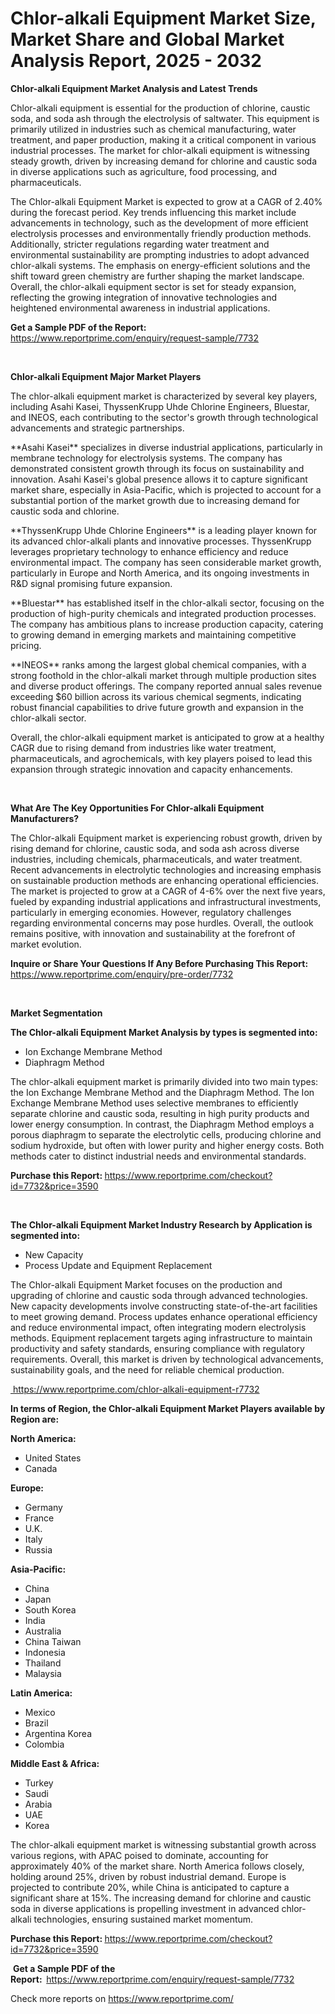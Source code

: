 <p><h1>Chlor-alkali Equipment Market Size, Market Share and Global Market Analysis Report, 2025 - 2032</h1></p><p><strong>Chlor-alkali Equipment Market Analysis and Latest Trends</strong></p>
<p><p>Chlor-alkali equipment is essential for the production of chlorine, caustic soda, and soda ash through the electrolysis of saltwater. This equipment is primarily utilized in industries such as chemical manufacturing, water treatment, and paper production, making it a critical component in various industrial processes. The market for chlor-alkali equipment is witnessing steady growth, driven by increasing demand for chlorine and caustic soda in diverse applications such as agriculture, food processing, and pharmaceuticals.</p><p>The Chlor-alkali Equipment Market is expected to grow at a CAGR of 2.40% during the forecast period. Key trends influencing this market include advancements in technology, such as the development of more efficient electrolysis processes and environmentally friendly production methods. Additionally, stricter regulations regarding water treatment and environmental sustainability are prompting industries to adopt advanced chlor-alkali systems. The emphasis on energy-efficient solutions and the shift toward green chemistry are further shaping the market landscape. Overall, the chlor-alkali equipment sector is set for steady expansion, reflecting the growing integration of innovative technologies and heightened environmental awareness in industrial applications.</p></p>
<p><strong>Get a Sample PDF of the Report:&nbsp;</strong> <a href="https://www.reportprime.com/enquiry/request-sample/7732?utm_campaign=1558&utm_medium=2&utm_source=Github&utm_content=ia&utm_term=19032025&utm_id=chlor-alkali-equipment">https://www.reportprime.com/enquiry/request-sample/7732</a></p>
<p>&nbsp;</p>
<p><strong>Chlor-alkali Equipment Major Market Players</strong></p>
<p><p>The chlor-alkali equipment market is characterized by several key players, including Asahi Kasei, ThyssenKrupp Uhde Chlorine Engineers, Bluestar, and INEOS, each contributing to the sector's growth through technological advancements and strategic partnerships. </p><p>**Asahi Kasei** specializes in diverse industrial applications, particularly in membrane technology for electrolysis systems. The company has demonstrated consistent growth through its focus on sustainability and innovation. Asahi Kasei's global presence allows it to capture significant market share, especially in Asia-Pacific, which is projected to account for a substantial portion of the market growth due to increasing demand for caustic soda and chlorine.</p><p>**ThyssenKrupp Uhde Chlorine Engineers** is a leading player known for its advanced chlor-alkali plants and innovative processes. ThyssenKrupp leverages proprietary technology to enhance efficiency and reduce environmental impact. The company has seen considerable market growth, particularly in Europe and North America, and its ongoing investments in R&D signal promising future expansion.</p><p>**Bluestar** has established itself in the chlor-alkali sector, focusing on the production of high-purity chemicals and integrated production processes. The company has ambitious plans to increase production capacity, catering to growing demand in emerging markets and maintaining competitive pricing.</p><p>**INEOS** ranks among the largest global chemical companies, with a strong foothold in the chlor-alkali market through multiple production sites and diverse product offerings. The company reported annual sales revenue exceeding $60 billion across its various chemical segments, indicating robust financial capabilities to drive future growth and expansion in the chlor-alkali sector.</p><p>Overall, the chlor-alkali equipment market is anticipated to grow at a healthy CAGR due to rising demand from industries like water treatment, pharmaceuticals, and agrochemicals, with key players poised to lead this expansion through strategic innovation and capacity enhancements.</p></p>
<p>&nbsp;</p>
<p><strong>What Are The Key Opportunities For Chlor-alkali Equipment Manufacturers?</strong></p>
<p><p>The Chlor-alkali Equipment market is experiencing robust growth, driven by rising demand for chlorine, caustic soda, and soda ash across diverse industries, including chemicals, pharmaceuticals, and water treatment. Recent advancements in electrolytic technologies and increasing emphasis on sustainable production methods are enhancing operational efficiencies. The market is projected to grow at a CAGR of 4-6% over the next five years, fueled by expanding industrial applications and infrastructural investments, particularly in emerging economies. However, regulatory challenges regarding environmental concerns may pose hurdles. Overall, the outlook remains positive, with innovation and sustainability at the forefront of market evolution.</p></p>
<p><strong>Inquire or Share Your Questions If Any Before Purchasing This Report:</strong> <a href="https://www.reportprime.com/enquiry/pre-order/7732?utm_campaign=1558&utm_medium=2&utm_source=Github&utm_content=ia&utm_term=19032025&utm_id=chlor-alkali-equipment">https://www.reportprime.com/enquiry/pre-order/7732</a></p>
<p>&nbsp;</p>
<p><strong>Market Segmentation</strong></p>
<p><strong>The Chlor-alkali Equipment Market Analysis by types is segmented into:</strong></p>
<p><ul><li>Ion Exchange Membrane Method</li><li>Diaphragm Method</li></ul></p>
<p><p>The chlor-alkali equipment market is primarily divided into two main types: the Ion Exchange Membrane Method and the Diaphragm Method. The Ion Exchange Membrane Method uses selective membranes to efficiently separate chlorine and caustic soda, resulting in high purity products and lower energy consumption. In contrast, the Diaphragm Method employs a porous diaphragm to separate the electrolytic cells, producing chlorine and sodium hydroxide, but often with lower purity and higher energy costs. Both methods cater to distinct industrial needs and environmental standards.</p></p>
<p><strong>Purchase this Report:&nbsp;</strong><a href="https://www.reportprime.com/checkout?id=7732&price=3590&utm_campaign=1558&utm_medium=2&utm_source=Github&utm_content=ia&utm_term=19032025&utm_id=chlor-alkali-equipment">https://www.reportprime.com/checkout?id=7732&price=3590</a></p>
<p>&nbsp;</p>
<p><strong>The Chlor-alkali Equipment Market Industry Research by Application is segmented into:</strong></p>
<p><ul><li>New Capacity</li><li>Process Update and Equipment Replacement</li></ul></p>
<p><p>The Chlor-alkali Equipment Market focuses on the production and upgrading of chlorine and caustic soda through advanced technologies. New capacity developments involve constructing state-of-the-art facilities to meet growing demand. Process updates enhance operational efficiency and reduce environmental impact, often integrating modern electrolysis methods. Equipment replacement targets aging infrastructure to maintain productivity and safety standards, ensuring compliance with regulatory requirements. Overall, this market is driven by technological advancements, sustainability goals, and the need for reliable chemical production.</p></p>
<p><a href="https://www.reportprime.com/chlor-alkali-equipment-r7732?utm_campaign=1558&utm_medium=2&utm_source=Github&utm_content=ia&utm_term=19032025&utm_id=chlor-alkali-equipment">&nbsp;https://www.reportprime.com/chlor-alkali-equipment-r7732</a></p>
<p><strong>In terms of Region, the Chlor-alkali Equipment Market Players available by Region are:</strong></p>
<p>
    <p> <strong> North America: </strong>
        <ul>
            <li>United States</li>
            <li>Canada</li>
        </ul>
        </p> 
    <p> <strong> Europe: </strong>
        <ul>
            <li>Germany</li>
            <li>France</li>
            <li>U.K.</li>
            <li>Italy</li>
            <li>Russia</li>
        </ul>
        </p> 
    <p> <strong> Asia-Pacific: </strong>
        <ul>
            <li>China</li>
            <li>Japan</li>
            <li>South Korea</li>
            <li>India</li>
            <li>Australia</li>
            <li>China Taiwan</li>
            <li>Indonesia</li>
            <li>Thailand</li>
            <li>Malaysia</li>
        </ul>
        </p> 
    <p> <strong> Latin America: </strong>
        <ul>
            <li>Mexico</li>
            <li>Brazil</li>
            <li>Argentina Korea</li>
            <li>Colombia</li>
        </ul>
        </p> 
    <p> <strong> Middle East & Africa: </strong>
        <ul>
            <li>Turkey</li>
            <li>Saudi</li>
            <li>Arabia</li>
            <li>UAE</li>
            <li>Korea</li>
        </ul>
    </p>
    </p>
<p><p>The chlor-alkali equipment market is witnessing substantial growth across various regions, with APAC poised to dominate, accounting for approximately 40% of the market share. North America follows closely, holding around 25%, driven by robust industrial demand. Europe is projected to contribute 20%, while China is anticipated to capture a significant share at 15%. The increasing demand for chlorine and caustic soda in diverse applications is propelling investment in advanced chlor-alkali technologies, ensuring sustained market momentum.</p></p>
<p><strong>Purchase this Report: </strong><a href="https://www.reportprime.com/checkout?id=7732&price=3590&utm_campaign=1558&utm_medium=2&utm_source=Github&utm_content=ia&utm_term=19032025&utm_id=chlor-alkali-equipment">https://www.reportprime.com/checkout?id=7732&price=3590</a></p>
<p>&nbsp;<strong>Get a Sample PDF of the Report:&nbsp;&nbsp;</strong><a href="https://www.reportprime.com/enquiry/request-sample/7732?utm_campaign=1558&utm_medium=2&utm_source=Github&utm_content=ia&utm_term=19032025&utm_id=chlor-alkali-equipment">https://www.reportprime.com/enquiry/request-sample/7732</a></p>
<p><strong></strong></p>
<p>Check more reports on <a href="https://www.reportprime.com/?utm_campaign=1558&utm_medium=2&utm_source=Github&utm_content=ia&utm_term=19032025&utm_id=chlor-alkali-equipment">https://www.reportprime.com/</a></p>